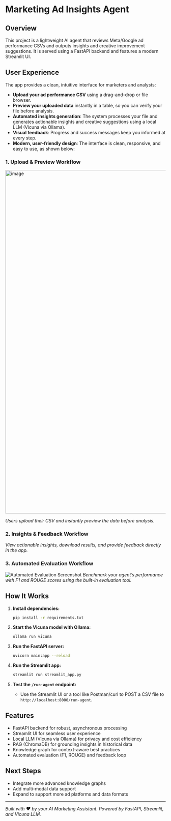 # Marketing Ad Insights Agent

## Overview
This project is a lightweight AI agent that reviews Meta/Google ad performance CSVs and outputs insights and creative improvement suggestions. It is served using a FastAPI backend and features a modern Streamlit UI.

## User Experience

The app provides a clean, intuitive interface for marketers and analysts:

- **Upload your ad performance CSV** using a drag-and-drop or file browser.
- **Preview your uploaded data** instantly in a table, so you can verify your file before analysis.
- **Automated insights generation**: The system processes your file and generates actionable insights and creative suggestions using a local LLM (Vicuna via Ollama).
- **Visual feedback**: Progress and success messages keep you informed at every step.
- **Modern, user-friendly design**: The interface is clean, responsive, and easy to use, as shown below:

### 1. Upload & Preview Workflow
<img width="1920" height="1080" alt="image" src="https://github.com/user-attachments/assets/af962a27-3c21-4965-a6b6-3cf47ce95a05" />

*Users upload their CSV and instantly preview the data before analysis.*

### 2. Insights & Feedback Workflow

*View actionable insights, download results, and provide feedback directly in the app.*

### 3. Automated Evaluation Workflow
![Automated Evaluation Screenshot](automated_evaluation.png)
*Benchmark your agent’s performance with F1 and ROUGE scores using the built-in evaluation tool.*

## How It Works

1. **Install dependencies:**
   ```bash
   pip install -r requirements.txt
   ```

2. **Start the Vicuna model with Ollama:**
   ```bash
   ollama run vicuna
   ```

3. **Run the FastAPI server:**
   ```bash
   uvicorn main:app --reload
   ```

4. **Run the Streamlit app:**
   ```bash
   streamlit run streamlit_app.py
   ```

5. **Test the `/run-agent` endpoint:**
   - Use the Streamlit UI or a tool like Postman/curl to POST a CSV file to `http://localhost:8000/run-agent`.

## Features
- FastAPI backend for robust, asynchronous processing
- Streamlit UI for seamless user experience
- Local LLM (Vicuna via Ollama) for privacy and cost efficiency
- RAG (ChromaDB) for grounding insights in historical data
- Knowledge graph for context-aware best practices
- Automated evaluation (F1, ROUGE) and feedback loop

## Next Steps
- Integrate more advanced knowledge graphs
- Add multi-modal data support
- Expand to support more ad platforms and data formats

---

*Built with ❤️ by your AI Marketing Assistant. Powered by FastAPI, Streamlit, and Vicuna LLM.* 
